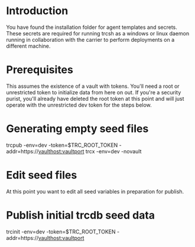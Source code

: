 # Introduction 
You have found the installation folder for agent templates and secrets.  These secrets are required for running trcsh as a windows or linux daemon running in collaboration with the carrier to perform deployments on a different machine.

# Prerequisites
This assumes the existence of a vault with tokens.  You'll need a root or unrestricted token to initialize data
from here on out.  If you're a security purist, you'll already have deleted the root token at this point and
will just operate with the unrestricted dev token for the steps below.

# Generating empty seed files
trcpub -env=dev -token=$TRC_ROOT_TOKEN -addr=https://<vaulthost:vaultport>
trcx -env=dev -novault

# Edit seed files
At this point you want to edit all seed variables in preparation for publish.

# Publish initial trcdb seed data
trcinit -env=dev -token=$TRC_ROOT_TOKEN -addr=https://<vaulthost:vaultport>
